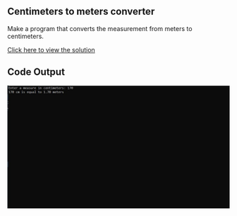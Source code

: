 ## Centimeters to meters converter

Make a program that converts the measurement from meters to centimeters.

[Click here to view the solution](https://github.com/davi-p-oliveira-11/CCodeChallengeLab/blob/main/Challenges/Centimeters-to-Meters/solution.c)

## Code Output

![Output](https://github.com/davi-p-oliveira-11/CCodeChallengeLab/blob/main/Challenges/Centimeters-to-Meters/screenshot.JPG)
